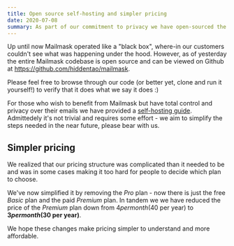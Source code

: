 ```yaml
---
title: Open source self-hosting and simpler pricing
date: 2020-07-08
summary: As part of our commitment to privacy we have open-sourced the Mailmask codebase to enable self-hosting. In tandem, we have also simplified our pricing scheme.
---
```


Up until now Mailmask operated like a "black box", where-in our customers couldn't see what was
happening under the hood. However, as of yesterday the entire Mailmask codebase is open source
and can be viewed on Github at https://github.com/hiddentao/mailmask.

Please feel free to browse through our code (or better yet, clone and run it yourself!) to verify
that it does what we say it does :)

For those who wish to benefit from Mailmask but have total control and privacy over their emails we
have provided a [self-hosting guide](https://github.com/hiddentao/mailmask/blob/master/docs/SelfHostingGuide.md). Admittedely it's not trivial and requires some effort - we
aim to simplify the steps needed in the near future, please bear with us.

## Simpler pricing

We realized that our pricing structure was complicated than it needed to be and was in
some cases making it too hard for people to decide which plan to choose.

We've now simplified it by removing the _Pro_ plan - now there is just the free _Basic_ plan and the paid _Premium_ plan.
In tandem we we have reduced the price of the _Premium_ plan down from $4 per month ($40 per year) to **$3 per month ($30 per year)**.

We hope these changes make pricing simpler to understand and more affordable.
